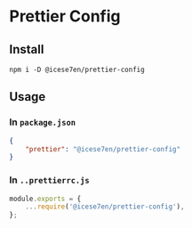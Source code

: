 # Prettier Config

## Install

```shell
npm i -D @icese7en/prettier-config
```

## Usage

### In `package.json`

```json
{
	"prettier": "@icese7en/prettier-config"
}
```

### In `..prettierrc.js`

```js
module.exports = {
	...require('@icese7en/prettier-config'),
};
```

